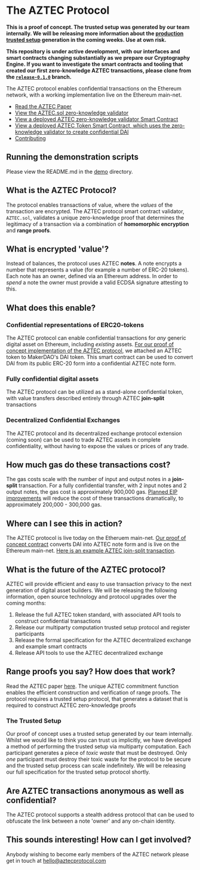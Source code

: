 # The AZTEC Protocol

**This is a proof of concept. The trusted setup was generated by our team internally. We will be releasing more information about the [production trusted setup](https://github.com/AztecProtocol/AZTEC#the-trusted-setup) generation in the coming weeks. Use at own risk.** 
  
**This repository is under active development, with our interfaces and smart contracts changing substantially as we prepare our Cryptography Engine. If you want to investigate the smart contracts and tooling that created our first zero-knowledge AZTEC transactions, please clone from the [`release-0.1.0`](https://github.com/AztecProtocol/AZTEC/tree/release-0.1.0) branch.**

The AZTEC protocol enables confidential transactions on the Ethereum network, with a working implementation live on the Ethereum main-net.  

* [Read the AZTEC Paper](https://github.com/AztecProtocol/AZTEC/blob/master/AZTEC.pdf)
* [View the AZTEC.sol zero-knowledge validator](https://github.com/AztecProtocol/AZTEC/blob/master/contracts/AZTEC/AZTEC.sol)
* [View a deployed AZTEC zero-knowledge validator Smart Contract](https://etherscan.io/address/0xa43f8675850ac3f60a4d4cec954f1a1b0e1dbb07)
* [View a deployed AZTEC Token Smart Contract, which uses the zero-knowledge validator to create confidential DAI](https://etherscan.io/address/0xcf65A4e884373Ad12cd91c8C868F1DE9DA48501F)
* [Contributing](https://github.com/AztecProtocol/AZTEC#this-sounds-interesting-how-can-i-get-involved)

## Running the demonstration scripts

Please view the README.md in the [demo](https://github.com/AztecProtocol/AZTEC/tree/master/demo) directory.  

## What is the AZTEC Protocol?

The protocol enables transactions of value, where the *values* of the transaction are encrypted. The AZTEC protocol smart contract validator, ```AZTEC.sol```, validates a unique zero-knowledge proof that determines the legitimacy of a transaction via a combination of **homomorphic encryption** and **range proofs**.


## What is encrypted 'value'?

Instead of balances, the protocol uses AZTEC **notes**. A note encrypts a number that represents a value (for example a number of ERC-20 tokens). Each note has an owner, defined via an Ethereum address. In order to *spend* a note the owner must provide a valid ECDSA signature attesting to this.

## What does this enable?

### Confidential representations of ERC20-tokens

The AZTEC protocol can enable confidential transactions for *any* generic digital asset on Ethereum, including *existing* assets. [For our proof of concept implementation of the AZTEC protocol](https://etherscan.io/address/0xcf65A4e884373Ad12cd91c8C868F1DE9DA48501F), we attached an AZTEC token to MakerDAO's DAI token. This smart contract can be used to convert DAI from its public ERC-20 form into a confidential AZTEC note form.

### Fully confidential digital assets

The AZTEC protocol can be utilized as a stand-alone confidential token, with value transfers described entirely through AZTEC **join-split** transactions

### Decentralized Confidential Exchanges

The AZTEC protocol and its decentralized exchange protocol extension (coming soon) can be used to trade AZTEC assets in complete confidentiality, without having to expose the values or prices of any trade.

## How much gas do these transactions cost?

The gas costs scale with the number of input and output notes in a **join-split** transaction. For a fully confidential transfer, with 2 input notes and 2 output notes, the gas cost is approximately 900,000 gas. [Planned EIP improvements](https://github.com/ethereum/EIPs/blob/master/EIPS/eip-1108.md) will reduce the cost of these transactions dramatically, to approximately 200,000 - 300,000 gas.

## Where can I see this in action?

The AZTEC protocol is live today on the Etheruem main-net. [Our proof of concept contract](https://etherscan.io/address/0xcf65A4e884373Ad12cd91c8C868F1DE9DA48501F) converts DAI into AZTEC note form and is live on the Ethereum main-net. [Here is an example AZTEC join-split transaction](https://etherscan.io/tx/0x6cb6bccb6d51445ce026dd76b8526e8014a6a276255d22e4f5be26f8efb891fb).

## What is the future of the AZTEC protocol?

AZTEC will provide efficient and easy to use transaction privacy to the next generation of digital asset builders. We will be releasing the following information, open source technology and protocol upgrades over the coming months:

1. Release the full AZTEC token standard, with associated API tools to construct confidential transactions
2. Release our multiparty computation trusted setup protocol and register participants
3. Release the formal specification for the AZTEC decentralized exchange and example smart contracts
4. Release API tools to use the AZTEC decentralized exchange


## Range proofs you say? How does that work?

Read the AZTEC paper [here](https://github.com/AZTECProtocol/AZTEC/blob/master/AZTEC.pdf). The unique AZTEC commitment function enables the efficient construction and verification of range proofs. The protocol requires a trusted setup protocol, that generates a dataset that is required to construct AZTEC zero-knowledge proofs

### The Trusted Setup

Our proof of concept uses a trusted setup generated by our team internally. Whilst we would like to think you can trust us implicitly, we have developed a method of performing the trusted setup via multiparty computation. Each participant generates a piece of *toxic waste* that must be destroyed. Only *one* participant must destroy their toxic waste for the protocol to be secure and the trusted setup process can scale indefinitely. We will be releasing our full specification for the trusted setup protocol shortly.

## Are AZTEC transactions anonymous as well as confidential?

The AZTEC protocol supports a stealth address protocol that can be used to obfuscate the link between a note 'owner' and any on-chain identity.  
  
## This sounds interesting! How can I get involved?  

Anybody wishing to become early members of the AZTEC network please get in touch at hello@aztecprotocol.com

